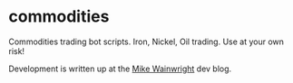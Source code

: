 # commodities
Commodities trading bot scripts. Iron, Nickel, Oil trading. Use at your own risk!

Development is written up at the [Mike Wainwright](https://mikewainwrightdev.wordpress.com) dev blog.
